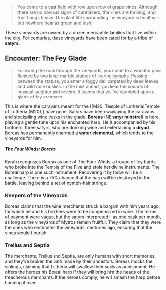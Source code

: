 >You come to a vast field with row upon row of grape vines. Although there are no obvious signs of caretakers, the vines are thriving, and fruit hangs heavy. The plant life surrounding the vineyard is healthy—but nowhere near as green and lush.

These vineyards are owned by a dozen mercantile families that live within the city. For centuries, these vineyards have been cared for by a tribe of **satyrs**.

## Encounter: The Fey Glade
>Following the road through the vineyards, you come to a wooded pass flanked by two large marble statues of leering nymphs. Passing between the statues, you enter a foggy dell carpeted by dead leaves and wild rose bushes. In the mist ahead, you hear the sounds of musical laughter and revelry. It seems that you’ve stumbled upon a glade of fey creatures.

This is where the caravans meant for the [[M20. Temple of Lutheria|Temple of Lutheria (M20)]] have gone. Satyrs have been waylaying the caravans and stockpiling wine casks in the glade. **Boreas** (NE **satyr minstrel**) is here, playing a gentle  tune upon his enchanted harp. He is accompanied by his brothers, three satyrs, who are drinking wine and entertaining a **dryad**. Boreas has permanently charmed a **water elemental**, which tends to the vineyards for him.

##### The Four Winds: Boreas
Kyrah recognizes Boreas as one of The Four Winds, a troupe of fey bards who broke into the Temple of the Five and stole her divine instruments. The Boreal harp is one such instrument. Recovering it by force will be a challenge. There is a 75% chance that the harp will be destroyed in the battle, leaving behind a set of nymph-hair strings.

### Keepers of the Vineyards
Boreas claims that the wine merchants struck a bargain with him years ago, for which he and his brothers were to be compensated in wine. The terms of payment were vague, but the satyrs interpreted it as one cask per month, as long as the vineyards of Mytros remain fruitful. They claim that they were the ones who enchanted the vineyards, centuries ago, ensuring that the vines would flourish.

### Trellus and Septia
The merchants, Trellus and Septia, are only humans with short memories, and they’ve broken the oath made by their ancestors. Boreas mocks the siblings, claiming that Lutheria will swallow their souls as punishment. He offers the heroes his Boreal harp if they will bring him the heads of the treacherous merchants. If the heroes comply, he will smash the harp before handing it over.